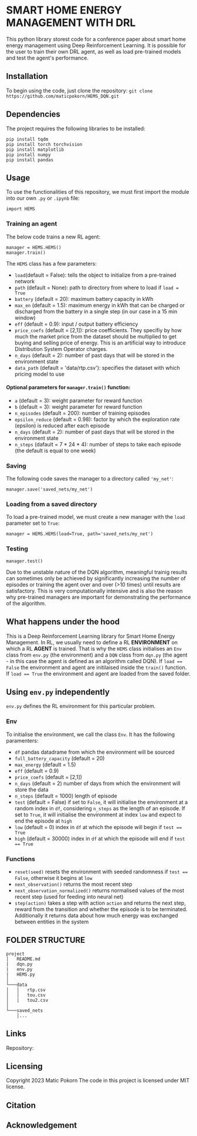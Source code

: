 # SMART HOME ENERGY MANAGEMENT WITH DRL
This python library storest code for a conference paper about smart home energy management using Deep Reinforcement Learning. It is possible for the user to train their own DRL agent, as well as load pre-trained models and test the agent's performance.

## Installation
To begin using the code, just clone the repository:
```git clone https://github.com/maticpokorn/HEMS_DQN.git```

## Dependencies
The project requires the following libraries to be installed:
```
pip install tqdm
pip install torch torchvision
pip install matplotlib
pip install numpy
pip install pandas
```

## Usage
To use the functionalities of this repository, we must first import the module into our own ```.py``` or ```.ipynb``` file:
```
import HEMS
```
### Training an agent
The below code trains a new RL agent:
```
manager = HEMS.HEMS()
manager.train()
```
The ```HEMS``` class has a few parameters:
- ```load```(default = False): tells the object to initialize from a pre-trained network
- ```path``` (default = None): path to directory from where to load if ```load = True```
- ```battery``` (default = 20): maximum battery capacity in kWh
- ```max_en``` (default = 1.5): maximum energy in kWh that can be charged or discharged from the battery in a single step (in our case in a 15 min window)
- ```eff``` (default = 0.9): input / output battery efficiency
- ```price_coefs``` (default = [2,1]): price coefficients. They specifiy by how much the market price from the dataset should be multiplied to get buying and selling price of energy. This is an artificial way to introduce Distribution System Operator charges.
- ```n_days``` (default = 2): number of past days that will be stored in the environment state
- ```data_path``` (default = 'data/rtp.csv'): specifies the dataset with which pricing model to use
#### Optional parameters for ```manager.train()``` function:
- ```a``` (default = 3): weight parameter for reward function
- ```b``` (default = 3): weight parameter for reward function
- ```n_episodes``` (default = 200): number of training episodes
- ```epsilon_reduce``` (default = 0.98): factor by which the exploration rate (epsilon) is reduced after each episode
- ```n_days``` (default = 2): number of past days that will be stored in the environment state
- ```n_steps``` (dafault = 7 * 24 * 4): number of steps to take each episode (the default is equal to one week)

### Saving
The following code saves the manager to a directory called ```'my_net'```:
```
manager.save('saved_nets/my_net')
```

### Loading from a saved directory
To load a pre-trained model, we must create a new manager with the ```load``` parameter set to ```True```:
```
manager = HEMS.HEMS(load=True, path='saved_nets/my_net')
```

### Testing
```
manager.test()
```
Due to the unstable nature of the DQN algorithm, meaningful trainig results can sometimes only be achieved by significantly increasing the number of episodes or training the agent over and over (>10 times) until results are satisfactory. This is very computationally intensive and is also the reason why pre-trained managers are important for demonstrating the performance of the algorithm.

## What happens under the hood
This is a Deep Reinforcement Learning library for Smart Home Energy Management. In RL, we usually need to define a RL **ENVIRONMENT** on which a RL **AGENT** is trained. That is why the ```HEMS``` class initialises an ```Env``` class from ```env.py``` (the environment) and a ```DQN``` class from ```dqn.py``` (the agent - in this case the agent is defined as an algorithm called DQN). If ```load == False``` the environment and agent are initilaised inside the ```train()``` function. If ```load == True``` the environment and agent are loaded from the saved folder.

## Using ```env.py``` independently
```env.py``` defines the RL environment for this particular problem.
### Env
To initialise the environment, we call the class ```Env```. It has the following paramenters:
- ```df``` pandas datadrame from which the environment will be sourced
- ```full_battery_capacity``` (default = 20) 
- ```max_energy``` (default = 1.5)
- ```eff``` (default = 0.9)
- ```price_coefs``` (default = [2,1])
- ```n_days``` (default = 2) number of days from which the environment will store the data
- ```n_steps``` (default = 1000) length of episode
- ```test``` (default = False) if set to ```False```, it will initialise the environment at a random index in ```df```, considering ```n_steps``` as the length of an episode. If set to ```True```, it will initialise the environment at index ```low``` and expect to end the episode at ```high```
- ```low``` (default = 0) index in ```df``` at which the episode will begin if ```test == True```
- ```high``` (default = 30000) index in ```df``` at which the episode will end if ```test == True```

### Functions
- ```reset(seed)``` resets the environment with seeded randomness if ```test == False```, otherwise it begins at ```low```
- ```next_observation()``` returns the most recent step
- ```next_observation_normalized()``` returns normalised values of the most recent step (used for feeding into neural net)
- ```step(action)``` takes a step with action ```action``` and returns the next step, reward from the transition and whether the episode is to be terminated. Additionally it returns data about how much energy was exchanged between entities in the system
  

## FOLDER STRUCTURE
```
project
│   README.md
|   dqn.py
|   env.py
|   HEMS.py
│
└───data
│   │   rtp.csv
│   │   tou.csv
│   |   tou2.csv
│
└───saved_nets
    │...  
```

## Links
Repository: 
## Licensing
Copyright 2023 Matic Pokorn
The code in this project is licensed under MIT license.

## Citation

## Acknowledgement
